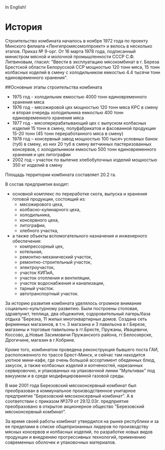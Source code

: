In English!

# История

Строительство комбината началось в ноябре 1972 года по проекту Минского филиала «Ленгипромясомолпроект» и велось в несколько этапов. Приказ № 9-орг. От 16 марта 1978 года, подписанный министром мясной и молочной промышленности СССР С.Ф. Литвиновым, гласил: "Ввести в эксплуатацию мясокомбинат в г. Береза Брестской области Белорусской ССР мощностью 120 тонн мяса, 15 тонн колбасных изделий в смену с холодильником емкостью 4.4 тысячи тонн единовременного хранения".

##Основные этапы строительства комбината

* 1975 год - холодильник емкостью 4000 тонн единовременного хранения мяса
* 1976 год - мясожировой цех мощностью 120 тонн мяса КРС в смену и вторая очередь холодильника емкостью 400 тонн единовременного хранения мяса
* 1977 год - мясоперерабатывающий цех с выпуском колбасных изделий 15 тонн в смену, полуфабрикатов и фасованной продукции 15-20 тонн (45 тонн переработанного мяса в смену)
* 1978 год – консервный завод мощностью 100 тысяч условных банок (туб) в смену, из них 20 туб в смену ветчинных пастеризованных консервов, с холодильником емкостью 500 тонн единовременного хранения и цех литографии
* 2002 год – участок по выпечке хлебобулочных изделий мощностью 350 кг изделий в смену

Площадь территории комбината составляет 20.2 га.

В состав предприятия входят:

* основной комплекс по переработке скота, выпуска и хранения готовой продукции, состоящий из:
  * мясожирового цеха,
  * колбасно-кулинарного цеха,
  * холодильника,
  * консервного цеха,
  * литографии,
  * хлебного участка,
* а также объекты вспомогательного назначения и инженерного обеспечения:
  * компрессорный цех,
  * котельная,
  * ремонтно-механический участок,
  * ремонтно-строительный участок,
  * электроучасток,
  * участок КИПиА,
  * участок отопления и вентиляции,
  * участок водоснабжения и канализации,
  * тарный участок.
  * автотранспортный участок.

За историю развития комбината уделялось огромное внимание социально-культурному развитию. Были построены столовая, здравпункт, теплица, два общежития, оздоровительный лагерь/база отдыха "Березка, 11 жилых многоквартирных домов. Создана сеть фирменных магазинов, в т.ч. 3 магазина и 3 павильона в г.Березе, магазины и торговые павильоны в гг.Бресте, Пружаны, Ивацевичи, Коссово, д.Новые Засимовичи Пружанского района, гг.Белоозерске, Дрогичине, магазин в г.Кобрине.

Кроме того, комбинатом проведена реконструкция бывшего поста ГАИ, расположенного по трассе Брест-Минск, и сейчас там находится уютное мини-кафе, где очень большой ассортимент обеденных блюд, закусок, а также колбасных изделий и копченостей, нарезанных сервировочно, и упакованных на упаковочной линии "Мультивак" под вакуумом и в среде модифицированной газовой среды.

В мае 2001 года Березовский мясоконсервный комбинат был преобразован в коммунальное производственное унитарное предприятие "Березовский мясоконсервный комбинат". А в соответствии с приказом №379 от 29.12.03г. предприятие преобразовано в открытое акционерное общество "Березовский мясоконсервный комбинат".

За время своей работы комбинат утвердился на рынке республики и за ее пределами в списке общепризнанных лидеров по производству мясных консервов и колбасных изделий, по разработке новых видов продукции и внедрению прогрессивных технологий, применению современных оболочек и упаковочных материалов.